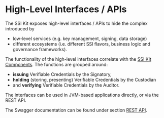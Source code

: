 # High-Level Interfaces / APIs

The SSI Kit exposes high-level interfaces / APIs to hide the complex introduced by

* low-level services (e.g. key management, signing, data storage)
* different ecosystems (i.e. different SSI flavors, business logic and governance frameworks).

The functionality of the high-level interfaces correlate with the [SSI Kit Components](../ssi-kit-or-basics/components.md). The functions are grouped around:

* **issuing** Verifiable Credentials by the Signatory,
* **holding** (storing, presenting) Verifiable Credentials by the Custodian
* and **verifying** Verifiable Credentials by the Auditor.

The interfaces can be used in JVM-based applications directly, or via the REST API.

The Swagger documentation can be found under section [REST API](../../../getting-started/rest-apis.md).

